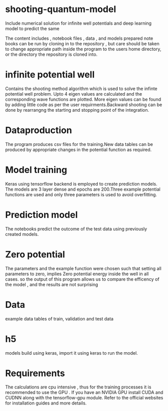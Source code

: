 # shooting-quantum-model
Include numerical solution for infinite well potentials and deep learning model to predict the same

The content includes , notebook files , data , and models prepared
note books can be run by cloning in to the repository , but care should be taken to change appropriate path inside the program to the users home directory, or the directory the repository is cloned into.

# infinite potential well 
Contains the shooting method algorithm which is used to solve the infinte potential well problem. Upto 4 eigen values are calculated and the corresponding wave functions are plotted. More eigen values can be found by adding little code as per the user requirments.Backward shooting can be done by rearrangng the starting and stopping point of the integration.

# Dataproduction 
The program produces csv files for the training.New data tables can be produced by appropriate changes in the potential function as required.

# Model training 
Keras using tensorflow backend is employed to create prediction models. The models are 3 layer dense and epochs are 200.Three example potential functions are used and only three parameters is used to avoid overfitting.

# Prediction model 
The notebooks predict the outcome of the test data using previously created models.

# Zero potential
The parameters and the example function were chosen such that setting all parameters to zero, implies Zero potential energy inside the well in all cases. so the output of this program allows us to compare the efficency of the model ,  and the results are not surprising

# Data
example data tables of train, validation and test data

# h5
models build using keras, import it using keras to run the model.

# Requirements
The calculations are cpu intensive , thus for the training processes it is recommended to use the GPU . If you have an NVIDIA GPU install CUDA and CUDNN along with the tensorflow-gpu module. Refer to the official websites for installation guides and more details.

